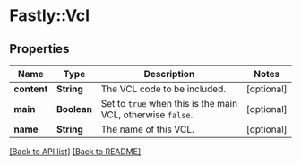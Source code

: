 # Fastly::Vcl

## Properties

| Name | Type | Description | Notes |
| ---- | ---- | ----------- | ----- |
| **content** | **String** | The VCL code to be included. | [optional] |
| **main** | **Boolean** | Set to `true` when this is the main VCL, otherwise `false`. | [optional] |
| **name** | **String** | The name of this VCL. | [optional] |

[[Back to API list]](../../README.md#endpoints) [[Back to README]](../../README.md)

